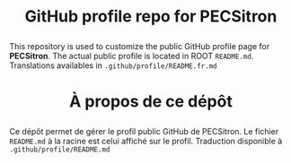 # <p align= "center"> GitHub profile repo for PECSitron
</p>

This repository is used to customize the public GitHub profile page for **PECSitron**.
The actual public profile is located in ROOT `README.md`.
Translations availables in `.github/profile/README.fr.md`


# <p align="center"> À propos de ce dépôt
</p>

Ce dépôt permet de gérer le profil public GitHub de PECSitron.
Le fichier `README.md` à la racine est celui affiché sur le profil.
Traduction disponible à `.github/profile/README.md`


